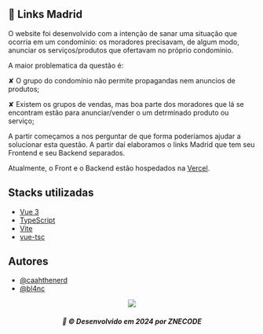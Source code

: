 
## 📌 Links Madrid

O website foi desenvolvido com a intenção de sanar uma situação que ocorria em um condomínio: os moradores precisavam, de algum modo, anunciar os serviços/produtos que ofertavam no próprio condominio.

A maior problematica da questão é:

✘ O grupo do condomínio não permite propagandas nem anuncios de produtos;

✘ Existem os grupos de vendas, mas boa parte dos moradores que lá se encontram estão para anunciar/vender o um detrminado produto ou serviço;

A partir começamos a nos perguntar de que forma poderíamos ajudar a solucionar esta questão. A partir daí elaboramos o links Madrid que tem seu Frontend e seu Backend separados.

Atualmente, o Front e o Backend estão hospedados na [Vercel](https://vercel.com/home).


## Stacks utilizadas

- [Vue 3](https://vuejs.org/)
- [TypeScript](https://www.typescriptlang.org/)
- [Vite](https://vitejs.dev/)
- [vue-tsc](https://github.com/vuejs/language-tools/tree/master/packages/tsc)


## Autores

- [@caahthenerd](https://github.com/caahthenerd)
- [@bl4nc](https://github.com/bl4nc) 

<div  align=center>
  <img src='https://links-madrid.vercel.app/assets/logosvg-BVaO6EFA.svg'>
</div>

<h5 align=center> 🌟 © Desenvolvido em 2024 por ZNECODE </h5>
